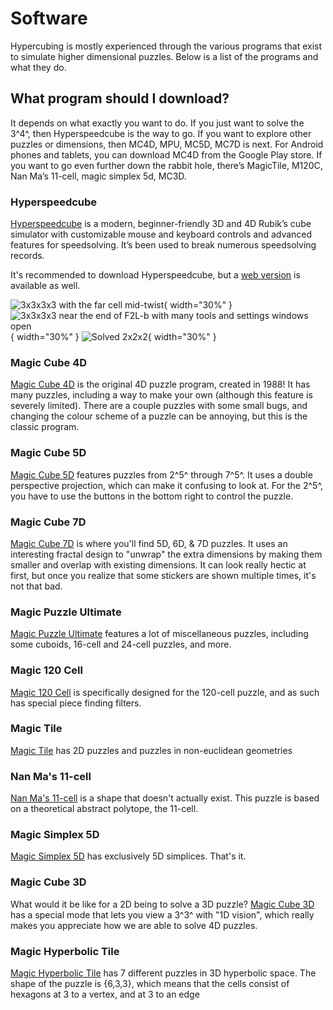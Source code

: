 # Software

Hypercubing is mostly experienced through the various programs that exist to simulate higher dimensional puzzles. Below is a list of the programs and what they do.

## What program should I download?

It depends on what exactly you want to do. If you just want to solve the 3^4^, then Hyperspeedcube is the way to go. If you want to explore other puzzles or dimensions, then MC4D, MPU, MC5D, MC7D is next. For Android phones and tablets, you can download MC4D from the Google Play store. If you want to go even further down the rabbit hole, there’s MagicTile, M120C, Nan Ma’s 11-cell, magic simplex 5d, MC3D.

### Hyperspeedcube

[Hyperspeedcube](https://ajfarkas.dev/hyperspeedcube/) is a modern, beginner-friendly 3D and 4D Rubik’s cube simulator with customizable mouse and keyboard controls and advanced features for speedsolving. It’s been used to break numerous speedsolving records.

It's recommended to download Hyperspeedcube, but a [web version](https://hypercubing.xyz/hyperspeedcube/) is available as well.

![3x3x3x3 with the far cell mid-twist](https://i.imgur.com/rpMgIwp.png){ width="30%" }
![3x3x3x3 near the end of F2L-b with many tools and settings windows open](https://i.imgur.com/uDzvYLz.png){ width="30%" }
![Solved 2x2x2](https://i.imgur.com/aAVOjsD.png){ width="30%" }

### Magic Cube 4D

[Magic Cube 4D](https://superliminal.com/cube/cube.htm) is the original 4D puzzle program, created in 1988! It has many puzzles, including a way to make your own (although this feature is severely limited). There are a couple puzzles with some small bugs, and changing the colour scheme of a puzzle can be annoying, but this is the classic program.

### Magic Cube 5D

[Magic Cube 5D](https://www.gravitation3d.com/magiccube5d/) features puzzles from 2^5^ through 7^5^. It uses a double perspective projection, which can make it confusing to look at. For the 2^5^, you have to use the buttons in the bottom right to control the puzzle.

### Magic Cube 7D

[Magic Cube 7D](https://superliminal.com/andrey/mc7d/) is where you'll find 5D, 6D, & 7D puzzles. It uses an interesting fractal design to "unwrap" the extra dimensions by making them smaller and overlap with existing dimensions. It can look really hectic at first, but once you realize that some stickers are shown multiple times, it's not that bad.

### Magic Puzzle Ultimate

[Magic Puzzle Ultimate](https://superliminal.com/andrey/mpu/) features a lot of miscellaneous puzzles, including some cuboids, 16-cell and 24-cell puzzles, and more.

### Magic 120 Cell

[Magic 120 Cell](http://www.gravitation3d.com/magic120cell/index.html) is specifically designed for the 120-cell puzzle, and as such has special piece finding filters.

### Magic Tile

[Magic Tile](http://roice3.org/magictile/) has 2D puzzles and puzzles in non-euclidean geometries

### Nan Ma's 11-cell

[Nan Ma's 11-cell](https://superliminal.com/cube/ElevenCell.jar) is a shape that doesn't actually exist. This puzzle is based on a theoretical abstract polytope, the 11-cell.

### Magic Simplex 5D

[Magic Simplex 5D](https://superliminal.com/andrey/ms5d/) has exclusively 5D simplices. That's it.

### Magic Cube 3D

What would it be like for a 2D being to solve a 3D puzzle? [Magic Cube 3D](https://github.com/rzhao271/MC3D/releases/latest/) has a special mode that lets you view a 3^3^ with "1D vision", which really makes you appreciate how we are able to solve 4D puzzles.

### Magic Hyperbolic Tile

[Magic Hyperbolic Tile](https://superliminal.com/andrey/mht633/) has 7 different puzzles in 3D hyperbolic space. The shape of the puzzle is {6,3,3}, which means that the cells consist of hexagons at 3 to a vertex, and at 3 to an edge
